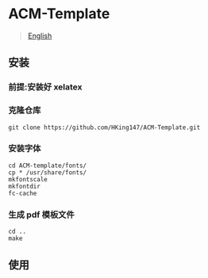 # ACM-Template

> [English](./README.md)

## 安装

### 前提:安装好 xelatex

### 克隆仓库

```
git clone https://github.com/HKing147/ACM-Template.git
```

### 安装字体

```
cd ACM-template/fonts/
cp * /usr/share/fonts/
mkfontscale
mkfontdir
fc-cache
```

### 生成 pdf 模板文件

```
cd ..
make
```

## 使用
